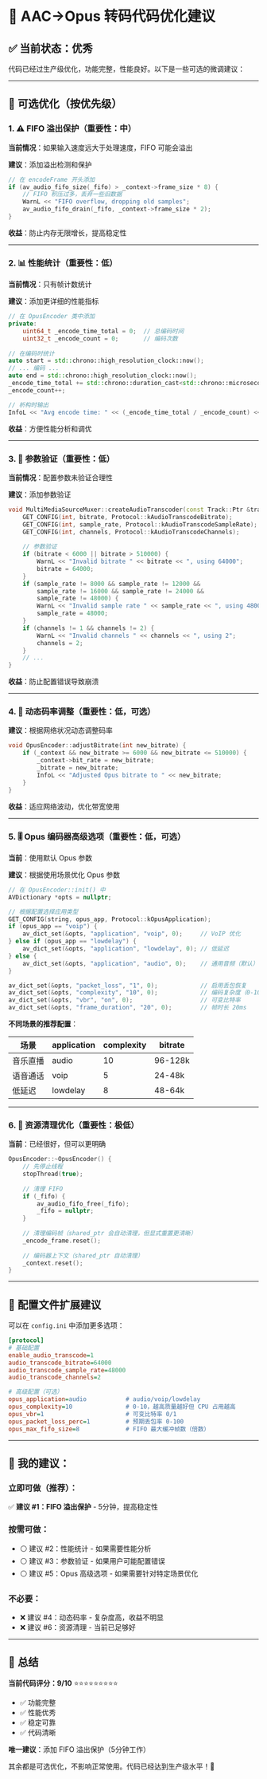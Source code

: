 # 🎯 AAC→Opus 转码代码优化建议

## ✅ 当前状态：优秀

代码已经过生产级优化，功能完整，性能良好。以下是一些可选的微调建议：

---

## 🔧 可选优化（按优先级）

### 1. ⚠️ FIFO 溢出保护（重要性：中）

**当前情况**：如果输入速度远大于处理速度，FIFO 可能会溢出

**建议**：添加溢出检测和保护

```cpp
// 在 encodeFrame 开头添加
if (av_audio_fifo_size(_fifo) > _context->frame_size * 8) {
    // FIFO 积压过多，丢弃一些旧数据
    WarnL << "FIFO overflow, dropping old samples";
    av_audio_fifo_drain(_fifo, _context->frame_size * 2);
}
```

**收益**：防止内存无限增长，提高稳定性

---

### 2. 📊 性能统计（重要性：低）

**当前情况**：只有帧计数统计

**建议**：添加更详细的性能指标

```cpp
// 在 OpusEncoder 类中添加
private:
    uint64_t _encode_time_total = 0;  // 总编码时间
    uint32_t _encode_count = 0;       // 编码次数
    
// 在编码时统计
auto start = std::chrono::high_resolution_clock::now();
// ... 编码 ...
auto end = std::chrono::high_resolution_clock::now();
_encode_time_total += std::chrono::duration_cast<std::chrono::microseconds>(end - start).count();
_encode_count++;

// 析构时输出
InfoL << "Avg encode time: " << (_encode_time_total / _encode_count) << "us";
```

**收益**：方便性能分析和调优

---

### 3. 🔐 参数验证（重要性：低）

**当前情况**：配置参数未验证合理性

**建议**：添加参数验证

```cpp
void MultiMediaSourceMuxer::createAudioTranscoder(const Track::Ptr &track) {
    GET_CONFIG(int, bitrate, Protocol::kAudioTranscodeBitrate);
    GET_CONFIG(int, sample_rate, Protocol::kAudioTranscodeSampleRate);
    GET_CONFIG(int, channels, Protocol::kAudioTranscodeChannels);
    
    // 参数验证
    if (bitrate < 6000 || bitrate > 510000) {
        WarnL << "Invalid bitrate " << bitrate << ", using 64000";
        bitrate = 64000;
    }
    if (sample_rate != 8000 && sample_rate != 12000 && 
        sample_rate != 16000 && sample_rate != 24000 && 
        sample_rate != 48000) {
        WarnL << "Invalid sample rate " << sample_rate << ", using 48000";
        sample_rate = 48000;
    }
    if (channels != 1 && channels != 2) {
        WarnL << "Invalid channels " << channels << ", using 2";
        channels = 2;
    }
    // ...
}
```

**收益**：防止配置错误导致崩溃

---

### 4. 🔄 动态码率调整（重要性：低，可选）

**建议**：根据网络状况动态调整码率

```cpp
void OpusEncoder::adjustBitrate(int new_bitrate) {
    if (_context && new_bitrate >= 6000 && new_bitrate <= 510000) {
        _context->bit_rate = new_bitrate;
        _bitrate = new_bitrate;
        InfoL << "Adjusted Opus bitrate to " << new_bitrate;
    }
}
```

**收益**：适应网络波动，优化带宽使用

---

### 5. 🎚️ Opus 编码器高级选项（重要性：低，可选）

**当前**：使用默认 Opus 参数

**建议**：根据使用场景优化 Opus 参数

```cpp
// 在 OpusEncoder::init() 中
AVDictionary *opts = nullptr;

// 根据配置选择应用类型
GET_CONFIG(string, opus_app, Protocol::kOpusApplication);
if (opus_app == "voip") {
    av_dict_set(&opts, "application", "voip", 0);     // VoIP 优化
} else if (opus_app == "lowdelay") {
    av_dict_set(&opts, "application", "lowdelay", 0); // 低延迟
} else {
    av_dict_set(&opts, "application", "audio", 0);    // 通用音频（默认）
}

av_dict_set(&opts, "packet_loss", "1", 0);            // 启用丢包恢复
av_dict_set(&opts, "complexity", "10", 0);            // 编码复杂度（0-10）
av_dict_set(&opts, "vbr", "on", 0);                   // 可变比特率
av_dict_set(&opts, "frame_duration", "20", 0);        // 帧时长 20ms
```

**不同场景的推荐配置**：

| 场景 | application | complexity | bitrate |
|------|-------------|------------|---------|
| 音乐直播 | audio | 10 | 96-128k |
| 语音通话 | voip | 5 | 24-48k |
| 低延迟 | lowdelay | 8 | 48-64k |

---

### 6. 🧹 资源清理优化（重要性：极低）

**当前**：已经很好，但可以更明确

```cpp
OpusEncoder::~OpusEncoder() {
    // 先停止线程
    stopThread(true);
    
    // 清理 FIFO
    if (_fifo) {
        av_audio_fifo_free(_fifo);
        _fifo = nullptr;
    }
    
    // 清理编码帧（shared_ptr 会自动清理，但显式重置更清晰）
    _encode_frame.reset();
    
    // 编码器上下文（shared_ptr 自动清理）
    _context.reset();
}
```

---

## 📝 配置文件扩展建议

可以在 `config.ini` 中添加更多选项：

```ini
[protocol]
# 基础配置
enable_audio_transcode=1
audio_transcode_bitrate=64000
audio_transcode_sample_rate=48000
audio_transcode_channels=2

# 高级配置（可选）
opus_application=audio           # audio/voip/lowdelay
opus_complexity=10               # 0-10，越高质量越好但 CPU 占用越高
opus_vbr=1                       # 可变比特率 0/1
opus_packet_loss_perc=1          # 预期丢包率 0-100
opus_max_fifo_size=8             # FIFO 最大缓冲帧数（倍数）
```

---

## 🎯 我的建议：

### 立即可做（推荐）：
✅ **建议 #1：FIFO 溢出保护** - 5分钟，提高稳定性

### 按需可做：
- ⚪ 建议 #2：性能统计 - 如果需要性能分析
- ⚪ 建议 #3：参数验证 - 如果用户可能配置错误
- ⚪ 建议 #5：Opus 高级选项 - 如果需要针对特定场景优化

### 不必要：
- ❌ 建议 #4：动态码率 - 复杂度高，收益不明显
- ❌ 建议 #6：资源清理 - 当前已足够好

---

## 🎉 总结

**当前代码评分：9/10** ⭐⭐⭐⭐⭐⭐⭐⭐⭐

- ✅ 功能完整
- ✅ 性能优秀
- ✅ 稳定可靠
- ✅ 代码清晰

**唯一建议**：添加 FIFO 溢出保护（5分钟工作）

其余都是可选优化，不影响正常使用。代码已经达到生产级水平！🎉

